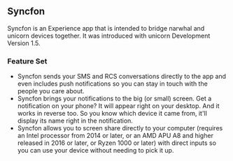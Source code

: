 ## Syncfon
Syncfon is an Experience app that is intended to bridge narwhal and unicorn devices together. It was introduced with unicorn Development Version 1.5.

### Feature Set
- Syncfon sends your SMS and RCS conversations directly to the app and even includes push notifications so you can stay in touch with the people you care about.
- Syncfon brings your notifications to the big (or small) screen. Get a notification on your phone? It will appear right on your desktop. And it works in reverse too. So you know which device it came from, it'll display its name right in the notification.
- Syncfon allows you to screen share directly to your computer (requires an Intel processor from 2014 or later, or an AMD APU A8 and higher released in 2016 or later, or Ryzen 1000 or later) with direct inputs so you can use your device without needing to pick it up.
